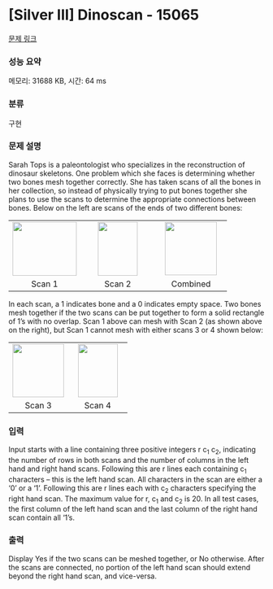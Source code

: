# [Silver III] Dinoscan - 15065 

[문제 링크](https://www.acmicpc.net/problem/15065) 

### 성능 요약

메모리: 31688 KB, 시간: 64 ms

### 분류

구현

### 문제 설명

<p>Sarah Tops is a paleontologist who specializes in the reconstruction of dinosaur skeletons. One problem which she faces is determining whether two bones mesh together correctly. She has taken scans of all the bones in her collection, so instead of physically trying to put bones together she plans to use the scans to determine the appropriate connections between bones. Below on the left are scans of the ends of two different bones:</p>

<table class="table" style="width:100%">
	<tbody>
		<tr>
			<td style="text-align:center; width:33%"><img alt="" src="https://onlinejudgeimages.s3-ap-northeast-1.amazonaws.com/problem/15065/1.png" style="height:106px; width:126px"></td>
			<td style="text-align:center; width:34%"><img alt="" src="https://onlinejudgeimages.s3-ap-northeast-1.amazonaws.com/problem/15065/2.png" style="height:106px; width:78px"></td>
			<td style="text-align:center; width:33%"><img alt="" src="https://onlinejudgeimages.s3-ap-northeast-1.amazonaws.com/problem/15065/3.png" style="height:105px; width:102px"></td>
		</tr>
		<tr>
			<td style="text-align:center; width:33%">Scan 1</td>
			<td style="text-align:center; width:34%">Scan 2</td>
			<td style="text-align:center; width:33%">Combined</td>
		</tr>
	</tbody>
</table>

<p>In each scan, a 1 indicates bone and a 0 indicates empty space. Two bones mesh together if the two scans can be put together to form a solid rectangle of 1’s with no overlap. Scan 1 above can mesh with Scan 2 (as shown above on the right), but Scan 1 cannot mesh with either scans 3 or 4 shown below:</p>

<table class="table" style="width:100%">
	<tbody>
		<tr>
			<td style="text-align:center; width:50%"><img alt="" src="https://onlinejudgeimages.s3-ap-northeast-1.amazonaws.com/problem/15065/4.png" style="height:105px; width:101px"></td>
			<td style="text-align:center; width:50%"><img alt="" src="https://onlinejudgeimages.s3-ap-northeast-1.amazonaws.com/problem/15065/5.png" style="height:105px; width:78px"></td>
		</tr>
		<tr>
			<td style="text-align:center; width:50%">Scan 3</td>
			<td style="text-align:center; width:50%">Scan 4</td>
		</tr>
	</tbody>
</table>

### 입력 

 <p>Input starts with a line containing three positive integers r c<sub>1</sub> c<sub>2</sub>, indicating the number of rows in both scans and the number of columns in the left hand and right hand scans. Following this are r lines each containing c<sub>1</sub> characters – this is the left hand scan. All characters in the scan are either a ‘0’ or a ‘1’. Following this are r lines each with c<sub>2</sub> characters specifying the right hand scan. The maximum value for r, c<sub>1</sub> and c<sub>2</sub> is 20. In all test cases, the first column of the left hand scan and the last column of the right hand scan contain all ‘1’s.</p>

### 출력 

 <p>Display Yes if the two scans can be meshed together, or No otherwise. After the scans are connected, no portion of the left hand scan should extend beyond the right hand scan, and vice-versa.</p>

